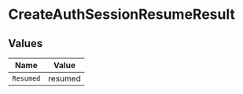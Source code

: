 # CreateAuthSessionResumeResult


## Values

| Name      | Value     |
| --------- | --------- |
| `Resumed` | resumed   |